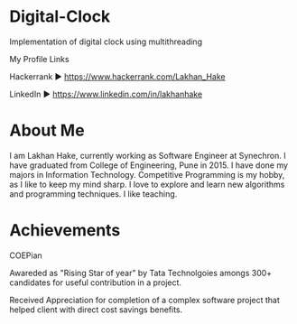# Digital-Clock
Implementation of digital clock using multithreading

My Profile Links

Hackerrank ► https://www.hackerrank.com/Lakhan_Hake

LinkedIn   ► https://www.linkedin.com/in/lakhanhake

# About Me
I am Lakhan Hake, currently working as Software Engineer at Synechron.
I have graduated from College of Engineering, Pune in 2015.
I have done my majors in Information Technology.
Competitive Programming is my hobby, as I like to keep my mind sharp.
I love to explore and learn new algorithms and programming techniques.
I like teaching.

# Achievements
COEPian

Awareded as "Rising Star of year" by Tata Technolgoies amongs 300+ candidates for useful contribution in a project.

Received Appreciation for completion of a complex software project that helped client with direct cost savings benefits.
